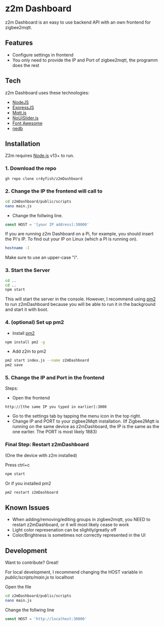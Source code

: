 # z2m Dashboard
z2m Dashboard is an easy to use backend API with an own frontend for zigbee2mqtt.

## Features

- Configure settings in frontend
- You only need to provide the IP and Port of zigbee2mqtt, the programm does the rest

## Tech

z2m Dashboard uses these technologies:

- [NodeJS]
- [ExpressJS]
- [Mqtt.js]
- [NoUiSlider.js]
- [Font Awesome]
- [nedb]

## Installation

Z2m requires [Node.js](https://nodejs.org/) v13+ to run.

### 1. Download the repo

```sh
gh repo clone cr4yfish/z2mDashboard
```

### 2. Change the IP the frontend will call to
```sh
cd z2mDashboard/public/scripts
nano main.js
```
- Change the follwing line.

```js
const HOST = '[your IP address]:30000'
```
If you are running z2m Dashboard on a Pi, for example, you should insert the Pi's IP.
To find out your IP on Linux (which a PI is running on).
```sh
hostname -I
```
Make sure to use an upper-case "i".

### 3. Start the Server

```sh
cd ..
cd ..
npm start
```

This will start the server in the console. However, I recommend using [pm2] to run z2mDashboard because you will be able to run it in the background and start it with boot.

### 4. (optional) Set up pm2
- Install [pm2]
```sh
npm install pm2 -g
```
- Add z2m to pm2
```sh
pm2 start index.js --name z2mDashboard
pm2 save
```

### 5. Change the IP and Port in the frontend
Steps:
- Open the frontend
```web
http://[the same IP you typed in earlier]:3000
```
- Go to the settings tab by tapping the menu icon in the top right.
- Change IP and PORT to your zigbee2Mqtt installation.
(If Zigbee2Mqtt is running on the same device as z2mDashboard, the IP is the same as the one earlier. The PORT is most likely 1883)

### Final Step: Restart z2mDashboard
(One the device with z2m installed)

Press ctrl+c
```sh
npm start
```

Or if you installed pm2
```sh
pm2 restart z2mDashboard
```

## Known Issues
- When adding/removing/editing groups in zigbee2mqtt, you NEED to restart z2mDashboard, or it will most likely cease to work
- Light color represenation can be slightly/greatly off
- Color/Brightness is sometimes not correctly represented in the UI

## Development

Want to contribute? Great!

For local development, I recommend changing the HOST variable in *public/scripts/main.js* to localhost

Open the file
```sh
cd z2mDashboard/public/scripts
nano main.js
```
Change the follwing line
```js
const HOST = 'http://localhost:30000'
```

[NodeJS]: <https://nodejs.org/>
[ExpressJS]: <https://expressjs.com/>
[Mqtt.js]: <https://github.com/mqttjs/MQTT.js>
[NoUiSlider.js]: <https://refreshless.com/nouislider/>
[Font Awesome]: <https://fontawesome.com/>
[nedb]: <https://github.com/seald/nedb>
[pm2]: <https://pm2.keymetrics.io/>
